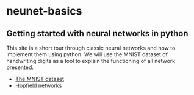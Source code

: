 # neunet-basics
## Getting started with neural networks in python

This site is a short tour through classic neural networks and how to implement them using python. We will use the MNIST dataset of handwriting digits as a tool to explain the functioning of all network presented.

* [The MNIST dataset](http://nbviewer.ipython.org/github/francesco-mannella/neunet-basics/blob/master/course/mnist.ipynb)
* [Hopfield networks](http://nbviewer.ipython.org/github/francesco-mannella/neunet-basics/blob/master/course/hopfield.ipynb)
